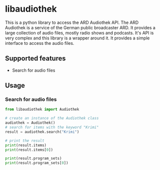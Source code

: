 # libaudiothek

This is a python library to access the ARD Audiothek API. The ARD Audiothek is a service of the German public broadcaster ARD. It provides a large collection of audio files, mostly radio shows and podcasts. It's API is very complex and this library is a wrapper around it. It provides a simple interface to access the audio files.

## Supported features

* Search for audio files

## Usage

### Search for audio files

```python
from libaudiothek import Audiothek

# create an instance of the Audiothek class
audiothek = Audiothek()
# search for items with the keyword "Krimi"
result = audiothek.search("Krimi")

# print the result
print(result.items)
print(result.items[0])

print(result.program_sets)
print(result.program_sets[0])
```
